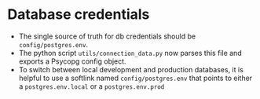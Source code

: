 # Database credentials

* The single source of truth for db credentials should be `config/postgres.env`.
* The python script `utils/connection_data.py` now
  parses this file and exports a Psycopg config object.
* To switch between local development and production databases,
  it is helpful to use a softlink named `config/postgres.env` that points
  to either a `postgres.env.local` or a `postgres.env.prod`


